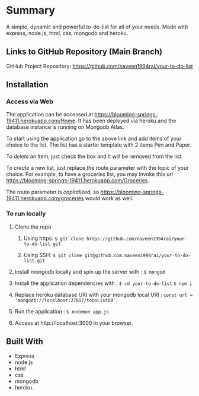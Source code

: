 # Summary
A simple, dynamic and powerful to-do-list for all of your needs. Made with express, node.js, html, css, mongodb and heroku.

## Links to GitHub Repository (Main Branch)
GitHub Project Repository: https://github.com/naveen1994rai/your-to-do-list

## Installation
### Access via Web
The application can be accessed at https://blooming-springs-19411.herokuapp.com/Home. It has been deployed via heroku and the database instance is running on Mongodb Atlas.

To start using the application go to the above link and add items of your choice to the list. The list has a starter template with 2 items Pen and Paper.

To *delete* an item, just check the box and it will be removed from the list.

To *create* a new list, just replace the route parameter with the topic of your choice. For example, to have a groceries list, you may invoke this url https://blooming-springs-19411.herokuapp.com/Groceries.

The route parameter is *capitalized*, so https://blooming-springs-19411.herokuapp.com/groceries would work as well.

### To run locally
1. Clone the repo 
   1. Using https:
      `$ git clone https://github.com/naveen1994rai/your-to-do-list.git`
   
   2. Using SSH:
      `$ git clone git@github.com:naveen1994rai/your-to-do-list.git`
   
2. Install mongodb locally and spin up the server with :
    `$ mongod`

3. Install the application dependencies with :
    `$ cd your-to-do-list`
    `$ npm i`
 
4. Replace heroku database URI with your mongodb local URI :
    `const url = 'mongodb://localhost:27017/toDoListDB';`
  
5. Run the application :
    `$ nodemon app.js`

6. Access at http://localhost:3000 in your browser.

## Built With
   * Express
   * node.js
   * html
   * css
   * mongodb
   * heroku.

